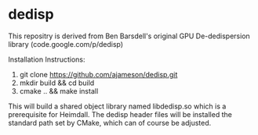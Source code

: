 # dedisp

This repositry is derived from Ben Barsdell's original GPU De-dedispersion library (code.google.com/p/dedisp)

Installation Instructions:

1.  git clone https://github.com/ajameson/dedisp.git
2.  mkdir build && cd build
3.  cmake .. && make install

This will build a shared object library named libdedisp.so which is a
prerequisite for Heimdall. The dedisp header files will be installed the
standard path set by CMake, which can of course be adjusted.

